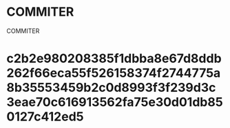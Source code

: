 # COMMITER
COMMITER






# c2b2e980208385f1dbba8e67d8ddb262f66eca55f526158374f2744775a8b35553459b2c0d8993f3f239d3c3eae70c616913562fa75e30d01db850127c412ed5
